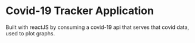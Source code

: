 # Covid-19 Tracker Application
Built with reactJS by consuming a covid-19 api that serves that covid data, used to plot graphs.

